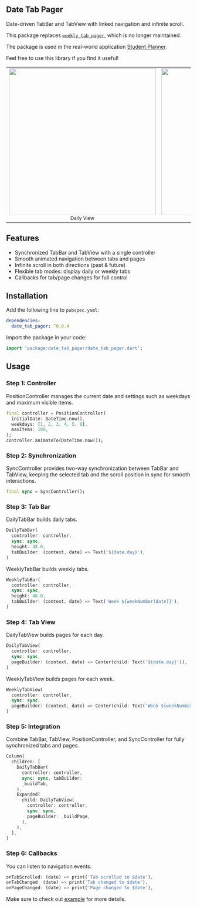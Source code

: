 ## Date Tab Pager

Date-driven TabBar and TabView with linked navigation and infinite scroll.

This package replaces [`weekly_tab_pager`](https://pub.dev/packages/weekly_tab_pager), which is no longer maintained.

The package is used in the real-world application [Student Planner](https://play.google.com/store/apps/details?id=com.indentix.studentplanner).


Feel free to use this library if you find it useful!

<table>
  <tr>
    <td align="center">
      <img src="https://raw.githubusercontent.com/azalessky/weekly_tab_pager/main/daily-demo.gif" height="400"/><br/>
      <sub>Daily View</sub>
    </td>
    <td align="center">
      <img src="https://raw.githubusercontent.com/azalessky/weekly_tab_pager/main/weekly-demo.gif" height="400"/><br/>
      <sub>Weekly View</sub>
    </td>
  </tr>
</table>

## Features

 - Synchronized TabBar and TabView with a single controller
 - Smooth animated navigation between tabs and pages
 - Infinite scroll in both directions (past & future)
 - Flexible tab modes: display daily or weekly tabs
 - Callbacks for tab/page changes for full control

## Installation

Add the following line to `pubspec.yaml`:

```yaml
dependencies:
  date_tab_pager: ^0.0.4
```
Import the package in your code:
```dart
import 'package:date_tab_pager/date_tab_pager.dart';
```

## Usage

### Step 1: Controller

PositionController manages the current date and settings such as weekdays and maximum visible items.
```dart
final controller = PositionController(
  initialDate: DateTime.now(),
  weekdays: [1, 2, 3, 4, 5, 6],
  maxItems: 100,
);
controller.animateTo(DateTime.now());
```

### Step 2: Synchronization

SyncController provides two-way synchronization between TabBar and TabView, keeping the selected tab and the scroll position in sync for smooth interactions.
```dart
final sync = SyncController();
```

### Step 3: Tab Bar

DailyTabBar builds daily tabs.
```dart
DailyTabBar(
  controller: controller,
  sync: sync,
  height: 48.0,
  tabBuilder: (context, date) => Text('${date.day}'),
)
```

WeeklyTabBar builds weekly tabs.
```dart
WeeklyTabBar(
  controller: controller,
  sync: sync,
  height: 48.0,
  tabBuilder: (context, date) => Text('Week ${weekNumber(date)}'),
)
```

### Step 4: Tab View
DailyTabView builds pages for each day.
```dart
DailyTabView(
  controller: controller,
  sync: sync,
  pageBuilder: (context, date) => Center(child: Text('${date.day}')),
)
```

WeeklyTabView builds pages for each week.
```dart
WeeklyTabView(
  controller: controller,
  sync: sync,
  pageBuilder: (context, date) => Center(child: Text('Week ${weekNumber(date)}')),
)
```

### Step 5: Integration

Combine TabBar, TabView, PositionController, and SyncController for fully synchronized tabs and pages.

```dart
Column(
  children: [
    DailyTabBar(
      controller: controller,
      sync: sync, tabBuilder:
      _buildTab,
    ),
    Expanded(
      child: DailyTabView(
        controller: controller,
        sync: sync, 
        pageBuilder: _buildPage,
      ),
    ),
  ],
)
```

### Step 6: Callbacks

You can listen to navigation events:
```dart
onTabScrolled: (date) => print('Tab scrolled to $date'),
onTabChanged: (date) => print('Tab changed to $date'),
onPageChanged: (date) => print('Page changed to $date'),
```

Make sure to check out [example](https://github.com/azalessky/date_tab_pager/tree/main/example) for more details.